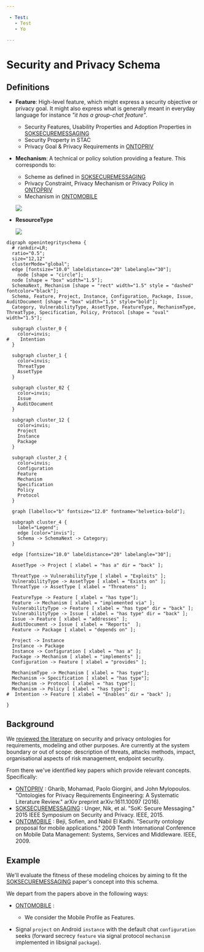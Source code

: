 ```yaml
---

 - Test:
   - Test
   - Yo

---
```


# Security and Privacy Schema

## Definitions

 - **Feature**: High-level feature, which might express a security objective or privacy goal. It might also express what is generally meant in everyday language for instance *"it has a group-chat feature"*.
   - Security Features, Usability Properties and Adoption Properties in [SOKSECUREMESSAGING]
   - Security Property in STAC
   - Privacy Goal & Privacy Requirements in [ONTOPRIV]
 - **Mechanism**: A technical or policy solution providing a feature. This corresponds to:
   - Scheme as defined in [SOKSECUREMESSAGING]
   - Privacy Constraint, Privacy Mechanism or Privacy Policy in [ONTOPRIV]
   - Mechanism in [ONTOMOBILE]

   ![](modeling/c08d59fb720645706380fd879254d0e5.png)

 - **ResourceType**

   ![](modeling/5fe284f5a3d769c343dc5a4dc18d578b.png)



```{viz}
digraph openintegrityschema {
  # rankdir=LR;
  ratio="0.5";
  size="12,12"
  clusterMode="global";
  edge [fontsize="10.0" labeldistance="20" labelangle="30"];
 	node [shape = "circle"];
  node [shape = "box" width="1.5"];
  SchemaNext, Mechanism [shape = "rect" width="1.5" style = "dashed" fontcolor="black"];
  Schema, Feature, Project, Instance, Configuration, Package, Issue, AuditDocument [shape = "box" width="1.5" style="bold"];
  Category, VulnerabilityType, AssetType, FeatureType, MechanismType, ThreatType, Specification, Policy, Protocol [shape = "oval" width="1.5"];

  subgraph cluster_0 {
    color=invis;
#    Intention
  }

  subgraph cluster_1 {
    color=invis;
    ThreatType
    AssetType
  }

  subgraph cluster_02 {
    color=invis;
    Issue
    AuditDocument
  }

  subgraph cluster_12 {
    color=invis;
    Project
    Instance
    Package
  }

  subgraph cluster_2 {
    color=invis;
    Configuration
    Feature
    Mechanism
    Specification
    Policy
    Protocol
  }

  graph [labelloc="b" fontsize="12.0" fontname="helvetica-bold"];

  subgraph cluster_4 {
    label="Legend";
    edge [color="invis"];
    Schema -> SchemaNext -> Category;
  }

  edge [fontsize="10.0" labeldistance="20" labelangle="30"];

  AssetType -> Project [ xlabel = "has a" dir = "back" ];

  ThreatType -> VulnerabilityType [ xlabel = "Exploits" ];
  VulnerabilityType -> AssetType [ xlabel = "Exists on" ];
  ThreatType -> AssetType [ xlabel = "Threatens" ];

  FeatureType -> Feature [ xlabel = "has type"];
  Feature -> Mechanism [ xlabel = "implemented via" ];
  VulnerabilityType -> Feature [ xlabel = "has type" dir = "back" ];
  VulnerabilityType -> Issue [ xlabel = "has type" dir = "back" ];
  Issue -> Feature [ xlabel = "addresses" ];
  AuditDocument -> Issue [ xlabel = "Reports"  ];
  Feature -> Package [ xlabel = "depends on" ];

  Project -> Instance
  Instance -> Package
  Instance -> Configuration [ xlabel = "has a" ];
  Package -> Mechanism [ xlabel = "implements" ];
  Configuration -> Feature [ xlabel = "provides" ];

  MechanismType -> Mechanism [ xlabel = "has type"];
  Mechanism -> Specification [ xlabel = "has type"];
  Mechanism -> Protocol [ xlabel = "has type"];
  Mechanism -> Policy [ xlabel = "has type"];
#  Intention -> Feature [ xlabel = "Enables" dir = "back" ];

}
```

## Background

 We [reviewed the literature](https://meta.openintegrity.org/store/schema/blob/master/modeling.md#software-security-privacy-ontologies) on security and privacy ontologies for requirements, modeling and other purposes. Are currently at the system boundary or out of scope: description of threats, attacks methods, impact, organisational aspects of risk management, endpoint security.

 From there we've identified key papers which provide relevant concepts. Specifically:
  - [ONTOPRIV] : Gharib, Mohamad, Paolo Giorgini, and John Mylopoulos. "Ontologies for Privacy Requirements Engineering: A Systematic Literature Review." arXiv preprint arXiv:1611.10097 (2016).
  - [SOKSECUREMESSAGING] : Unger, Nik, et al. "SoK: Secure Messaging." 2015 IEEE Symposium on Security and Privacy. IEEE, 2015.
  - [ONTOMOBILE] : Beji, Sofien, and Nabil El Kadhi. "Security ontology proposal for mobile applications." 2009 Tenth International Conference on Mobile Data Management: Systems, Services and Middleware. IEEE, 2009.

## Example

We'll evaluate the fitness of these modeling choices by aiming to fit the [SOKSECUREMESSAGING] paper's concept into this schema.

We depart from the papers above in the following ways:
 - [ONTOMOBILE] :
   - We consider the Mobile Profile as Features.


 - Signal `project` on Android `instance` with the default chat `configuration` seeks (forward secrecy `feature` via signal protocol `mechanism` implemented in libsignal `package`).





[SOKSECUREMESSAGING]:  http://cacr.uwaterloo.ca/techreports/2015/cacr2015-02.pdf
[ONTOPRIV]: https://arxiv.org/pdf/1611.10097.pdf
[ONTOMOBILE]: https://05d0e13c-a-62cb3a1a-s-sites.googlegroups.com/site/nabilelkadhi/Publications-overview/conferences/SecurityOntologyworldcomp.pdf?attachauth=ANoY7coRmXAkTYwVlQ9DGf5OPYIF_emhsS4w-1EW_rNmSDTkIskNIm9TbZMdC-FXhHNQyeclYsIpgnX3Yln-tV-daDJfTi-fjJg4_qNBhuxiwPIjEiuYhfeC5qfj5nTIk_350_USk5bPsoH4ymr18Sy1TMJc_JwCuF0V6gSsHFmO4aDRehb6HjMGhaQ2mLWPrxTWYWInzbzYjhoWRqmJzGNCbzsc52l3yooMnv_xw6yMXJySC0xr07X8f3FPT-UPI1U8Qx4gUgPJNxoKi_wSMKoIqTXEcYd3nQ%3D%3D&attredirects=0
